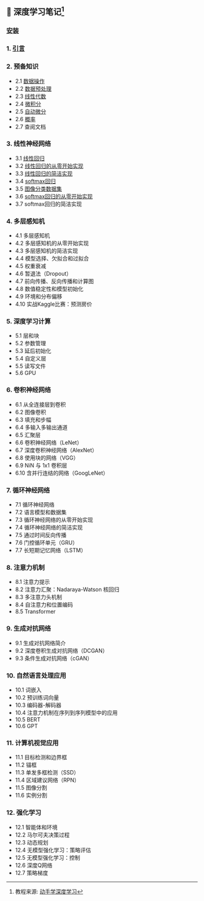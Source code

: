 ## :watermelon: 深度学习笔记[^1]

### [安装](./Week01/Day1.ipynb)

### 1. [引言](./Week01/Day2.ipynb)

### 2. 预备知识

- 2.1 [数据操作](./Week01/Day3.ipynb)
- 2.2 [数据预处理](./Week01/Day4.ipynb)
- 2.3 [线性代数](./Week01/Day5.ipynb)
- 2.4 [微积分](./Week01/Day6.ipynb)
- 2.5 [自动微分](./Week01/Day7.ipynb)
- 2.6 [概率](./Week02/Day1.ipynb)
- 2.7 查阅文档

### 3. 线性神经网络
- 3.1 [线性回归](./Week02/Day2.ipynb)
- 3.2 [线性回归的从零开始实现](./Week02/Day3.ipynb)
- 3.3 [线性回归的简洁实现](./Week02/Day4.ipynb)
- 3.4 [softmax回归](./Week02/Day5.ipynb)
- 3.5 [图像分类数据集](./Week02/Day6.ipynb)
- 3.6 [softmax回归的从零开始实现](./Week02/Day7.ipynb)
- 3.7 softmax回归的简洁实现

### 4. 多层感知机
- 4.1 多层感知机
- 4.2 多层感知机的从零开始实现
- 4.3 多层感知机的简洁实现
- 4.4 模型选择、欠拟合和过拟合
- 4.5 权重衰减
- 4.6 暂退法（Dropout）
- 4.7 前向传播、反向传播和计算图
- 4.8 数值稳定性和模型初始化
- 4.9 环境和分布偏移
- 4.10 实战Kaggle比赛：预测房价

### 5. 深度学习计算
- 5.1 层和块
- 5.2 参数管理
- 5.3 延后初始化
- 5.4 自定义层
- 5.5 读写文件
- 5.6 GPU

### 6. 卷积神经网络
- 6.1 从全连接层到卷积
- 6.2 图像卷积
- 6.3 填充和步幅
- 6.4 多输入多输出通道
- 6.5 汇聚层
- 6.6 卷积神经网络（LeNet）
- 6.7 深度卷积神经网络（AlexNet）
- 6.8 使用块的网络（VGG）
- 6.9 NiN 与 1x1 卷积层
- 6.10 含并行连结的网络（GoogLeNet）

### 7. 循环神经网络
- 7.1 循环神经网络
- 7.2 语言模型和数据集
- 7.3 循环神经网络的从零开始实现
- 7.4 循环神经网络的简洁实现
- 7.5 通过时间反向传播
- 7.6 门控循环单元（GRU）
- 7.7 长短期记忆网络（LSTM）

### 8. 注意力机制
- 8.1 注意力提示
- 8.2 注意力汇聚：Nadaraya-Watson 核回归
- 8.3 多注意力头机制
- 8.4 自注意力和位置编码
- 8.5 Transformer

### 9. 生成对抗网络
- 9.1 生成对抗网络简介
- 9.2 深度卷积生成对抗网络（DCGAN）
- 9.3 条件生成对抗网络（cGAN）

### 10. 自然语言处理应用
- 10.1 词嵌入
- 10.2 预训练词向量
- 10.3 编码器-解码器
- 10.4 注意力机制在序列到序列模型中的应用
- 10.5 BERT
- 10.6 GPT

### 11. 计算机视觉应用
- 11.1 目标检测和边界框
- 11.2 锚框
- 11.3 单发多框检测（SSD）
- 11.4 区域建议网络（RPN）
- 11.5 图像分割
- 11.6 实例分割

### 12. 强化学习
- 12.1 智能体和环境
- 12.2 马尔可夫决策过程
- 12.3 动态规划
- 12.4 无模型强化学习：策略评估
- 12.5 无模型强化学习：控制
- 12.6 深度Q网络
- 12.7 策略梯度 

[^1]: 教程来源: [动手学深度学习](https://zh.d2l.ai/)